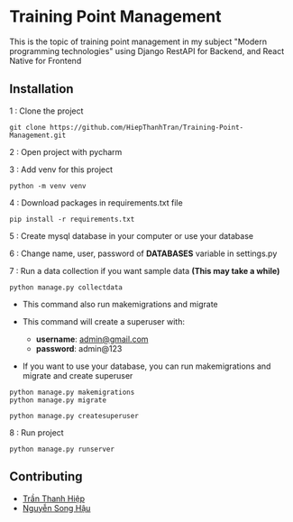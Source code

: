 # Training Point Management

This is the topic of training point management in my subject "Modern programming technologies" using Django RestAPI for Backend, and React Native for Frontend

## Installation

1 : Clone the project

```shell
git clone https://github.com/HiepThanhTran/Training-Point-Management.git
```

2 : Open project with pycharm

3 : Add venv for this project

```shell
python -m venv venv
```

4 : Download packages in requirements.txt file

```shell
pip install -r requirements.txt
```

5 : Create mysql database in your computer or use your database

6 : Change name, user, password of **DATABASES** variable in settings.py

7 : Run a data collection if you want sample data **(This may take a while)**

```shell
python manage.py collectdata
```

- This command also run makemigrations and migrate
- This command will create a superuser with:
    - **username**: admin@gmail.com
    - **password**: admin@123

- If you want to use your database, you can run makemigrations and migrate and create superuser

```shell
python manage.py makemigrations
python manage.py migrate

python manage.py createsuperuser
```

8 : Run project

```shell
python manage.py runserver
```

## Contributing

- [Trần Thanh Hiệp](https://github.com/hiepthanhtran)
- [Nguyễn Song Hậu](https://github.com/SongHau)


